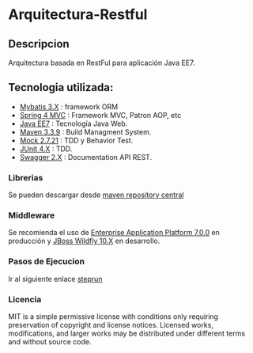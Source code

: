 # Arquitectura-Restful
## Descripcion
Arquitectura basada en RestFul para aplicación Java EE7.
## Tecnologia utilizada:
* <a href="http://www.mybatis.org/mybatis-3/es/">Mybatis 3.X</a> : framework ORM
* <a href="https://projects.spring.io/spring-framework/">Spring 4 MVC</a> : Framework MVC, Patron AOP, etc
* <a href="http://www.oracle.com/technetwork/java/javaee/downloads/index.html">Java EE7</a> : Tecnología Java Web.
* <a href="https://maven.apache.org/">Maven 3.3.9</a> : Build Managment System.
* <a href="http://site.mockito.org/">Mock 2.7.21</a> : TDD y Behavior Test.
* <a href="http://junit.org/junit4/">JUnit 4.X</a> : TDD.
* <a href="http://swagger.io/">Swagger 2.X</a> : Documentation API REST.

### Librerias
Se pueden descargar desde <a href="https://search.maven.org/">maven repository central</a> 

### Middleware
Se recomienda el uso de <a href="https://developers.redhat.com/products/eap/download/?sc_cid=7016000000126tMAAQ&gclid=Cj0KEQjwwoLHBRDD0beVheu3lt0BEiQAvU4CKvHsWyIYj8G3bwmWCrmZhJowFbNLYRxsUf_GquvbZ28aAtGM8P8HAQ">Enterprise Application Platform 7.0.0</a> en producción y <a href="http://wildfly.org/downloads/">JBoss Wildfly 10.X</a> en desarrollo.

### Pasos de Ejecucion
Ir al siguiente enlace <a href="https://github.com/stephanoapiolaza/Arquitectura-9B1F26DE4B8088056D8998A85A576464/blob/master/Steprun.md">steprun</a>

### Licencia
MIT is a simple permissive license with conditions only requiring preservation of copyright and license notices. Licensed works, modifications, and larger works may be distributed under different terms and without source code.
